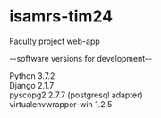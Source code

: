 # isamrs-tim24
Faculty project web-app

--software versions for development--

Python 3.7.2 <br>
Django 2.1.7 <br>
pyscopg2 2.7.7 (postgresql adapter) <br>
virtualenvwrapper-win 1.2.5 <br>
